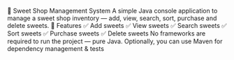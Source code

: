 🍬 Sweet Shop Management System
A simple Java console application to manage a sweet shop inventory — add, view, search, sort, purchase and delete sweets.
📄 Features
✅ Add sweets
✅ View sweets
✅ Search sweets
✅ Sort sweets
✅ Purchase sweets
✅ Delete sweets
No frameworks are required to run the project — pure Java.
Optionally, you can use Maven for dependency management & tests
